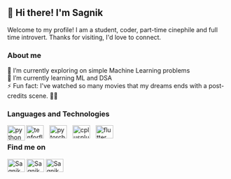 ## 👋 Hi there! I'm Sagnik

Welcome to my profile! I am a student, coder, part-time cinephile and full time introvert. Thanks for visiting, I'd love to connect.

### About me

🔭 I’m currently exploring on simple Machine Learning problems<br>
🌱 I’m currently learning ML and DSA<br>
⚡ Fun fact: I've watched so many movies that my dreams ends with a post-credits scene. 🎥✨<br>

### Languages and Technologies
<p align="left"> 
<a href="https://www.python.org" target="_blank" rel="noreferrer"> <img align="left" src="https://cdn.jsdelivr.net/gh/devicons/devicon@latest/icons/python/python-original.svg" alt="python" width="40" height="35"/> </a>
<a href="https://www.tensorflow.org" target="_blank" rel="noreferrer"> <img align="left" src="https://cdn.jsdelivr.net/gh/devicons/devicon@latest/icons/tensorflow/tensorflow-original.svg" alt="tenforflow" width="40" height="30" style="padding-right:10px"/> </a>
<a href="https://pytorch.org" target="_blank" rel="noreferrer"> <img align="left" src="https://cdn.jsdelivr.net/gh/devicons/devicon@latest/icons/pytorch/pytorch-original.svg" alt="pytorch" width="40" height="30" style="padding-right:10px"/> </a>
<a href="https://cplusplus.com/" target="_blank" rel="noreferrer"> <img align="left" src="https://cdn.jsdelivr.net/gh/devicons/devicon@latest/icons/cplusplus/cplusplus-original.svg" alt="cplusplus" width="40" height="30" style="padding-right:10px"/> </a>
<a href="https://flutter.dev" target="_blank" rel="noreferrer"> <img align="left" src="https://cdn.jsdelivr.net/gh/devicons/devicon@latest/icons/flutter/flutter-original.svg" alt="flutter" width="40" height="30" style="padding-right:10px"/> </a>
</p>

<br>

### Find me on
<p align="left">
<a href="https://linkedin.com/in/sagnikbarik" target="blank"><img align="center" src="https://cdn.jsdelivr.net/gh/devicons/devicon@latest/icons/linkedin/linkedin-original.svg" alt="SagnikBarik" height="30" width="40" /></a>
<a href="https://www.leetcode.com/sagnikbarik" target="blank"><img align="center" src="https://raw.githubusercontent.com/rahuldkjain/github-profile-readme-generator/master/src/images/icons/Social/leet-code.svg" alt="SagnikBarik" height="30" width="40" /></a>
<a href="https://open.spotify.com/user/94oqe80clg62vffhjh9loprtw?si=d72cdce2a02042b4" target="blank"><img align="center" src="https://www.svgrepo.com/show/475684/spotify-color.svg" alt="Sagnik" height="30" width="40" /></a>
</p>

